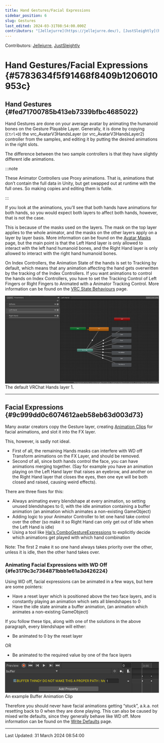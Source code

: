 ```yaml
---
title: Hand Gestures/Facial Expressions
sidebar_position: 6
slug: Gestures
last_edited: 2024-03-31T08:54:00.000Z
contributors: "[Jellejurre](https://jellejurre.dev/), [JustSleightly](https://vrc.sleightly.dev/)"
---
```

Contributors: [Jellejurre](https://jellejurre.dev/), [JustSleightly](https://vrc.sleightly.dev/)



# Hand Gestures/Facial Expressions {#5783634f5f91468f8409b1206010953c}


## Hand Gestures {#fed71700785b413eb7339bfbc4685022}


<div class='notion-row'>
<div class='notion-column' style={{width: 'calc((100% - (min(32px, 4vw) * 1)) * 0.5)'}}>


Hand Gestures are done on your average avatar by animating the humanoid bones on the Gesture Playable Layer. Generally, it is done by copying (`Ctrl+D`) the vrc_AvatarV3HandsLayer (or vrc_AvatarV3HandsLayer2) controller from the samples, and editing it by putting the desired animations in the right slots.



The difference between the two sample controllers is that they have slightly different idle animations.



:::note

These Animator Controllers use Proxy animations. That is, animations that don’t contain the full data in Unity, but get swapped out at runtime with the full ones. So making copies and editing them is futile.

:::





If you look at the animations, you’ll see that both hands have animations for both hands, so you would expect both layers to affect both hands, however, that is not the case.



This is because of the masks used on the layers. The mask on the top layer applies to the whole animator, and the masks on the other layers apply on a layer by layer basis. More information can be found on the [Avatar Masks](/docs/Avatars/Avatar-Masks) page, but the main point is that the Left Hand layer is only allowed to interact with the left hand humanoid bones, and the Right Hand layer is only allowed to interact with the right hand humanoid bones.



On Index Controllers, the Animation State of the hands is set to Tracking by default, which means that any animation affecting the hand gets overwritten by the tracking of the Index Controllers. If you want animations to control the hands on Index Controllers, you have to set the Tracking Control of Left Fingers or Right Fingers to Animated with a Animator Tracking Control. More information can be found on the [VRC State Behaviours](/docs/Avatars/State-Behaviours) page. 


</div><div className='notion-spacer'></div>

<div class='notion-column' style={{width: 'calc((100% - (min(32px, 4vw) * 1)) * 0.5)'}}>


![The default VRChat Hands layer 1.](./456393152.png)<br/><GreyItalicText>The default VRChat Hands layer 1.</GreyItalicText>


</div><div className='notion-spacer'></div>
</div>


---


## Facial Expressions {#9c999dd0c6074612aeb58eb63d003d73}


Many avatar creators copy the Gesture layer, creating [Animation Clips](/docs/Unity-Animations/Animation-Clips) for facial animations, and slot it into the FX layer.


This, however, is sadly not ideal. 

- First of all, the remaining Hands masks can interfere with WD off Transform animations on the FX Layer, and should be removed.
- Second of all, since both hands control the face, you can have animations merging together. (Say for example you have an animation playing on the Left Hand layer that raises an eyebrow, and another on the Right Hand layer that closes the eyes, then one eye will be both closed and raised, causing weird effects).

There are three fixes for this:

- Always animating every blendshape at every animation, so setting unused blendshapes to 0, with the idle animation containing a buffer animation (an animation which animates a non-existing GameObject)
- Adding logic to your Animator Controller to let one hand take control over the other (so make it so Right Hand can only get out of Idle when the Left Hand is idle)
- Using a tool like [Hai’s ComboGestureExpressions](https://hai-vr.github.io/combo-gesture-expressions-av3/) to explicitly decide which animations get played with which hand combination

Note: The first 2 make it so one hand always takes priority over the other, unless it is idle, then the other hand takes over.


### Animating Facial Expressions with WD Off {#fe3179c3c7364871bbb1e61a3d426224}


<div class='notion-row'>
<div class='notion-column' style={{width: 'calc((100% - (min(32px, 4vw) * 1)) * 0.5)'}}>


Using WD off, facial expressions can be animated in a few ways, but here are some pointers:


- Have a reset layer which is positioned above the two face layers, and is constantly playing an animation which sets all blendshapes to 0
- Have the idle state animate a buffer animation, (an animation which animates a non-existing GameObject)


If you follow these tips, along with one of the solutions in the above paragraph, every blendshape will either:


- Be animated to 0 by the reset layer


OR


- Be animated to the required value by one of the face layers

</div><div className='notion-spacer'></div>

<div class='notion-column' style={{width: 'calc((100% - (min(32px, 4vw) * 1)) * 0.5)'}}>


![An example Buffer Animation Clip](./2085938178.png)<br/><GreyItalicText>An example Buffer Animation Clip</GreyItalicText>



</div><div className='notion-spacer'></div>
</div>


Therefore you should never have facial animations getting “stuck”, a.k.a. not resetting back to 0 when they are done playing. This can also be caused by mixed write defaults, since they generally behave like WD off. More information can be found on the [Write Defaults](/docs/Unity-Animations/Write-Defaults) page.



---
<RightAlignedText>Last Updated: 31 March 2024 08:54:00</RightAlignedText>